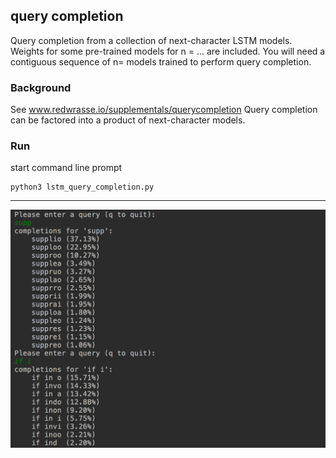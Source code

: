 query completion
---

Query completion from a collection of next-character LSTM models. Weights for some pre-trained models for n = ... are included.
You will need a contiguous sequence of n= models trained to perform query completion.

### Background
See www.redwrasse.io/supplementals/querycompletion 
Query completion can be factored into a product of next-character models.


### Run

start command line prompt
``` 
python3 lstm_query_completion.py
```
----
![query completion](./resources/querycompl.png)
